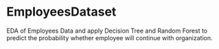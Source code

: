 # EmployeesDataset
EDA of Employees Data and apply Decision Tree and Random Forest to predict the probability whether employee will continue with organization.
